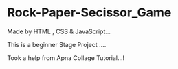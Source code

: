 # Rock-Paper-Secissor_Game

Made  by HTML , CSS  & JavaScript...

This is a beginner Stage Project ....

Took a help from  Apna Collage Tutorial...! 
